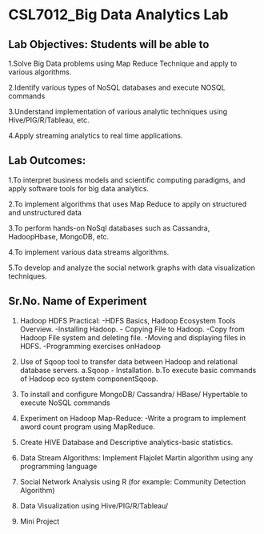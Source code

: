 # CSL7012_Big Data Analytics Lab
## Lab Objectives: Students will be able to

1.Solve Big Data problems using Map Reduce Technique and apply to various algorithms.

2.Identify various types of NoSQL databases and execute NOSQL commands

3.Understand implementation of various analytic techniques using Hive/PIG/R/Tableau, etc.

4.Apply streaming analytics to real time applications.

## Lab Outcomes:
1.To interpret business models and scientific computing paradigms, and apply software tools for big data analytics.

2.To implement algorithms that uses Map Reduce to apply on structured and unstructured data

3.To perform hands-on NoSql databases such as Cassandra, HadoopHbase, MongoDB, etc.

4.To implement various data streams algorithms.

5.To develop and analyze the social network graphs with data visualization techniques.

## Sr.No.	Name of Experiment



1.	Hadoop HDFS Practical: -HDFS Basics, Hadoop Ecosystem Tools Overview. -Installing Hadoop. - Copying File to Hadoop. -Copy from Hadoop File system and deleting file.
-Moving and displaying files in HDFS. -Programming exercises onHadoop

2.	Use of Sqoop tool to transfer data between Hadoop and relational database servers.
a.Sqoop - Installation.
b.To execute basic commands of
Hadoop	eco	system componentSqoop.

3.	To install and configure MongoDB/ Cassandra/	HBase/	Hypertable	to execute NoSQL commands

4.	Experiment on Hadoop Map-Reduce: -Write a program to implement aword	count	program	using MapReduce.

5.	Create	HIVE	Database	and Descriptive analytics-basic statistics.

6.	Data Stream Algorithms: Implement Flajolet Martin algorithm using any programming language

7.	Social Network Analysis using R (for example:	Community	Detection Algorithm)

8.	Data	Visualization	using Hive/PIG/R/Tableau/

9.	Mini Project
